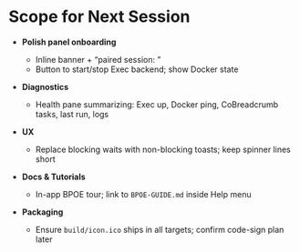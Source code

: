 # Scope for Next Session

- **Polish panel onboarding**
  - Inline banner + “paired session: <name>”
  - Button to start/stop Exec backend; show Docker state

- **Diagnostics**
  - Health pane summarizing: Exec up, Docker ping, CoBreadcrumb tasks, last run, logs

- **UX**
  - Replace blocking waits with non-blocking toasts; keep spinner lines short

- **Docs & Tutorials**
  - In-app BPOE tour; link to `BPOE-GUIDE.md` inside Help menu

- **Packaging**
  - Ensure `build/icon.ico` ships in all targets; confirm code-sign plan later
